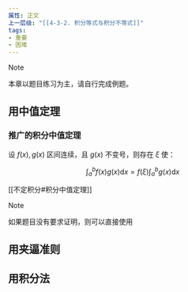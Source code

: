 ```yaml
---
属性: 正文
上一层级: "[[4-3-2. 积分等式与积分不等式]]"
tags: 
- 重要
- 困难
---
```


> [!note] 
> 本章以题目练习为主，请自行完成例题。

## 用中值定理

### 推广的积分中值定理

设 $f(x), g(x)$ 区间连续，且 $g(x)$ 不变号，则存在 $\xi$ 使：

$$\int^{b}_{a} f(x)g(x) \mathrm{d}x = f(\xi) \int^{b}_{a} g(x) \mathrm{d}x$$

[[不定积分#积分中值定理]]

> [!note] 
> 如果题目没有要求证明，则可以直接使用

## 用夹逼准则



## 用积分法